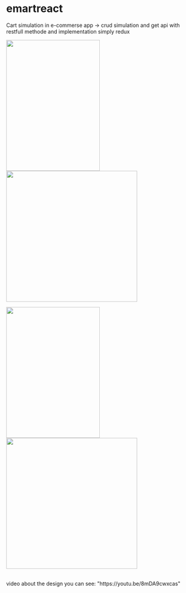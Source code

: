 # emartreact
Cart simulation in e-commerse app -> crud simulation and get api with restfull methode and implementation simply redux 

<img src="https://img.youtube.com/vi/8mDA9cwxcas/0.jpg" width="250" height="350">    <img src="https://img.youtube.com/vi/8mDA9cwxcas/1.jpg" width="350" height="350">

<img src="https://img.youtube.com/vi/8mDA9cwxcas/3.jpg" width="250" height="350">    <img src="https://img.youtube.com/vi/8mDA9cwxcas/2.jpg" width="350" height="350"> 

<br>
video about the design you can see: "https://youtu.be/8mDA9cwxcas"
